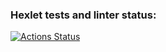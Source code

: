 ### Hexlet tests and linter status:
[![Actions Status](https://github.com/sulianova/frontend-project-46/workflows/hexlet-check/badge.svg)](https://github.com/sulianova/frontend-project-46/actions)